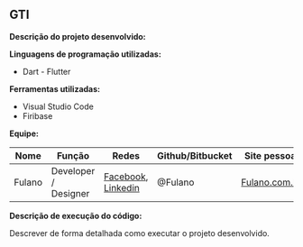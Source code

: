 ## GTI
**Descrição do projeto desenvolvido:** 

**Linguagens de programação utilizadas:**
- Dart - Flutter

**Ferramentas utilizadas:**
- Visual Studio Code
- Firibase

**Equipe:**

| Nome | Função | Redes | Github/Bitbucket | Site pessoal |
| ------------- | ------------- | ------------- | ------------- | ------------- | 
|  Fulano  | Developer / Designer  | [Facebook](https://www.facebook.com/MPBA), [Linkedin](https://br.linkedin.com/pub/MPBA) | @Fulano | [Fulano.com.br](http://https://mpba.mp.br/) | 

**Descrição de execução do código:** 

Descrever de forma detalhada como executar o projeto desenvolvido.
